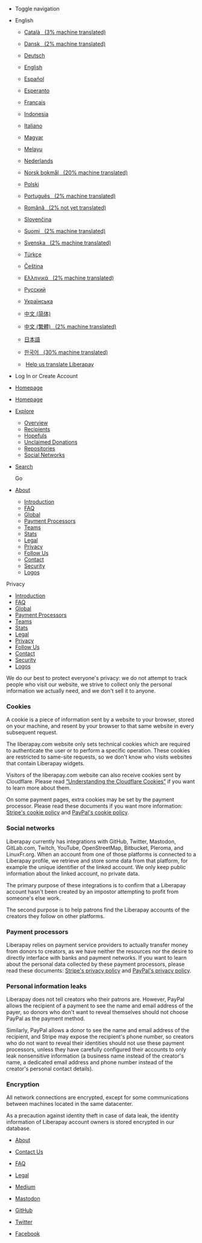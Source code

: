 * Toggle navigation
* English
    * [Català   (3% machine translated)](https://ca.liberapay.com/about/privacy)
    * [Dansk   (2% machine translated)](https://da.liberapay.com/about/privacy)
    * [Deutsch](https://de.liberapay.com/about/privacy)
    * [English](https://en.liberapay.com/about/privacy)
    * [Español](https://es.liberapay.com/about/privacy)
    * [Esperanto](https://eo.liberapay.com/about/privacy)
    * [Français](https://fr.liberapay.com/about/privacy)
    * [Indonesia](https://id.liberapay.com/about/privacy)
    * [Italiano](https://it.liberapay.com/about/privacy)
    * [Magyar](https://hu.liberapay.com/about/privacy)
    * [Melayu](https://ms.liberapay.com/about/privacy)
    * [Nederlands](https://nl.liberapay.com/about/privacy)
    * [Norsk bokmål   (20% machine translated)](https://nb.liberapay.com/about/privacy)
    * [Polski](https://pl.liberapay.com/about/privacy)
    * [Português   (2% machine translated)](https://pt.liberapay.com/about/privacy)
    * [Română   (2% not yet translated)](https://ro.liberapay.com/about/privacy)
    * [Slovenčina](https://sk.liberapay.com/about/privacy)
    * [Suomi   (2% machine translated)](https://fi.liberapay.com/about/privacy)
    * [Svenska   (2% machine translated)](https://sv.liberapay.com/about/privacy)
    * [Türkçe](https://tr.liberapay.com/about/privacy)
    * [Čeština](https://cs.liberapay.com/about/privacy)
    * [Ελληνικά   (2% machine translated)](https://el.liberapay.com/about/privacy)
    * [Русский](https://ru.liberapay.com/about/privacy)
    * [Українська](https://uk.liberapay.com/about/privacy)
    * [中文 (简体)](https://zh-hans.liberapay.com/about/privacy)
    * [中文 (繁體)   (2% machine translated)](https://zh-hant.liberapay.com/about/privacy)
    * [日本語](https://ja.liberapay.com/about/privacy)
    * [한국어   (30% machine translated)](https://ko.liberapay.com/about/privacy)
    
    *  [Help us translate Liberapay](https://hosted.weblate.org/engage/liberapay/?utm_source=liberapay-navbar)
* Log In or Create Account
    

* [Homepage](https://liberapay.com/)
* [Homepage](https://liberapay.com/)
* [Explore](https://liberapay.com/explore)
    
    * [Overview](https://liberapay.com/explore/)
    * [Recipients](https://liberapay.com/explore/recipients)
    * [Hopefuls](https://liberapay.com/explore/hopefuls)
    * [Unclaimed Donations](https://liberapay.com/explore/pledges)
    * [Repositories](https://liberapay.com/explore/repositories)
    * [Social Networks](https://liberapay.com/explore/elsewhere)
    
* [Search](https://liberapay.com/search)
    
    Go
    
* [About](https://liberapay.com/about)
    
    * [Introduction](https://liberapay.com/about/)
    * [FAQ](https://liberapay.com/about/faq)
    * [Global](https://liberapay.com/about/global)
    * [Payment Processors](https://liberapay.com/about/payment-processors)
    * [Teams](https://liberapay.com/about/teams)
    * [Stats](https://liberapay.com/about/stats)
    * [Legal](https://liberapay.com/about/legal)
    * [Privacy](https://liberapay.com/about/privacy)
    * [Follow Us](https://liberapay.com/about/feeds)
    * [Contact](https://liberapay.com/about/contact)
    * [Security](https://liberapay.com/about/security)
    * [Logos](https://liberapay.com/about/logos)
    

 Privacy

* [Introduction](https://liberapay.com/about/)
* [FAQ](https://liberapay.com/about/faq)
* [Global](https://liberapay.com/about/global)
* [Payment Processors](https://liberapay.com/about/payment-processors)
* [Teams](https://liberapay.com/about/teams)
* [Stats](https://liberapay.com/about/stats)
* [Legal](https://liberapay.com/about/legal)
* [Privacy](https://liberapay.com/about/privacy)
* [Follow Us](https://liberapay.com/about/feeds)
* [Contact](https://liberapay.com/about/contact)
* [Security](https://liberapay.com/about/security)
* [Logos](https://liberapay.com/about/logos)

We do our best to protect everyone's privacy: we do not attempt to track people who visit our website, we strive to collect only the personal information we actually need, and we don't sell it to anyone.

### Cookies

A cookie is a piece of information sent by a website to your browser, stored on your machine, and resent by your browser to that same website in every subsequent request.

The liberapay.com website only sets technical cookies which are required to authenticate the user or to perform a specific operation. These cookies are restricted to same-site requests, so we don't know who visits websites that contain Liberapay widgets.

Visitors of the liberapay.com website can also receive cookies sent by Cloudflare. Please read [“Understanding the Cloudflare Cookies”](https://support.cloudflare.com/hc/en-us/articles/200170156) if you want to learn more about them.

On some payment pages, extra cookies may be set by the payment processor. Please read these documents if you want more information: [Stripe's cookie policy](https://stripe.com/cookies-policy/legal) and [PayPal's cookie policy](https://www.paypal.com/webapps/mpp/ua/cookie-full).

### Social networks

Liberapay currently has integrations with GitHub, Twitter, Mastodon, GitLab.com, Twitch, YouTube, OpenStreetMap, Bitbucket, Pleroma, and LinuxFr.org. When an account from one of those platforms is connected to a Liberapay profile, we retrieve and store some data from that platform, for example the unique identifier of the linked account. We only keep public information about the linked account, no private data.

The primary purpose of these integrations is to confirm that a Liberapay account hasn't been created by an impostor attempting to profit from someone's else work.

The second purpose is to help patrons find the Liberapay accounts of the creators they follow on other platforms.

### Payment processors

Liberapay relies on payment service providers to actually transfer money from donors to creators, as we have neither the resources nor the desire to directly interface with banks and payment networks. If you want to learn about the personal data collected by these payment processors, please read these documents: [Stripe's privacy policy](https://stripe.com/privacy) and [PayPal's privacy policy](https://www.paypal.com/webapps/mpp/ua/privacy-full).

### Personal information leaks

Liberapay does not tell creators who their patrons are. However, PayPal allows the recipient of a payment to see the name and email address of the payer, so donors who don't want to reveal themselves should not choose PayPal as the payment method.

Similarly, PayPal allows a donor to see the name and email address of the recipient, and Stripe may expose the recipient's phone number, so creators who do not want to reveal their identities should not use these payment processors, unless they have carefully configured their accounts to only leak nonsensitive information (a business name instead of the creator's name, a dedicated email address and phone number instead of the creator's personal contact details).

### Encryption

All network connections are encrypted, except for some communications between machines located in the same datacenter.

As a precaution against identity theft in case of data leak, the identity information of Liberapay account owners is stored encrypted in our database.

* [About](https://liberapay.com/about/)
* [Contact Us](https://liberapay.com/about/contact)
* [FAQ](https://liberapay.com/about/faq)
* [Legal](https://liberapay.com/about/legal)

* [Medium](https://medium.com/liberapay-blog)
* [Mastodon](https://mastodon.xyz/@Liberapay)
* [GitHub](https://github.com/liberapay/liberapay.com)
* [Twitter](https://twitter.com/liberapay)
* [Facebook](https://www.facebook.com/Liberapay-472128142945598/)